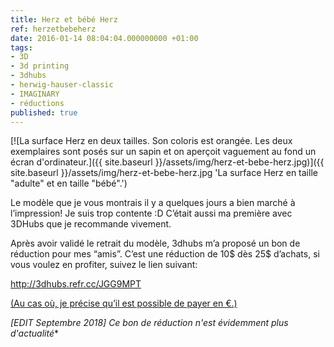 ```yaml
---
title: Herz et bébé Herz
ref: herzetbebeherz
date: 2016-01-14 08:04:04.000000000 +01:00
tags:
- 3D
- 3d printing
- 3dhubs
- herwig-hauser-classic
- IMAGINARY
- réductions
published: true
---
```


[![La surface Herz en deux tailles. Son coloris est orangée. Les deux exemplaires sont posés sur un sapin et on aperçoit vaguement au fond un écran d&#39;ordinateur.]({{ site.baseurl }}/assets/img/herz-et-bebe-herz.jpg)]({{ site.baseurl }}/assets/img/herz-et-bebe-herz.jpg 'La surface Herz en taille "adulte" et en taille "bébé".')

Le modèle que je vous montrais il y a quelques jours a bien marché à l’impression! Je suis trop contente :D C’était aussi ma première avec 3DHubs que je recommande vivement.

Après avoir validé le retrait du modèle, 3dhubs m’a proposé un bon de réduction pour mes “amis”. C’est une réduction de 10$ dès 25$ d’achats, si vous voulez en profiter, suivez le lien suivant:

<http://3dhubs.refr.cc/JGG9MPT>

[(Au cas où, je précise qu’il est possible de payer en €.)](http://3dhubs.refr.cc/JGG9MPT)

*[EDIT Septembre 2018] Ce bon de réduction n'est évidemment plus d'actualité**
